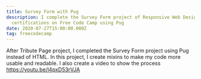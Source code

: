 ```yaml
---
title: Survey Form with Pug
description: I complete the Survey Form project of Responsive Web Design
  certifications on Free Code Camp using Pug
date: 2020-07-27T15:00:00.000Z
tag: freecodecamp
---
```

After Tribute Page project, I completed the Survey Form project using Pug instead of HTML. In this project, I create mixins to make my code more usable and readable. I also create a video to show the process <https://youtu.be/l4pxD53rVJA>